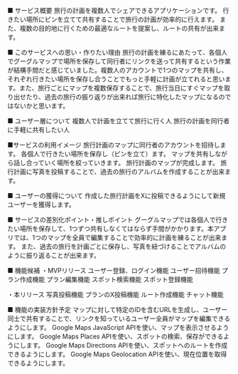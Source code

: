 ■ サービス概要
旅行の計画を複数人でシェアできるアプリケーションです。
行きたい場所にピンを立てて共有することで旅行の計画が効率的に行えます。
また、複数の目的地に行くための最適なルートを提案し、ルートの共有が出来ます。

■ このサービスへの思い・作りたい理由
旅行の計画を練るにあたって、各個人でグーグルマップで場所を保存して同行者にリンクを送って共有するという作業が結構手間だと感じていました。複数人のアカウントで1つのマップを共有し、それぞれ行きたい場所を保存し合うことでもっと手軽に計画が立てれると思います。また、旅行ごとにマップを複数保存することで、旅行当日にすぐマップを取り出せたり、過去の旅行の振り返りが出来れば旅行に特化したマップになるのではないかと思います。

■ ユーザー層について
複数人で計画を立てて旅行に行く人
旅行の計画を同行者に手軽に共有したい人

■サービスの利用イメージ
旅行計画のマップに同行者のアカウントを招待します。
各個人で行きたい場所を保存し（ピンを立て）ます。
マップを共有しながら話し合っていく場所を絞っていきます。
旅行計画のマップが完成します。
旅行計画に写真を投稿することで、過去の旅行のアルバムを作成することが出来ます。

■ ユーザーの獲得について
作成した旅行計画をXに投稿できるようにして新規ユーザーを獲得します。

■ サービスの差別化ポイント・推しポイント
グーグルマップでは各個人で行きたい場所を保存して、1つずつ共有しなくてはならず手間がかかります。本アプリでは、1つのマップを全員で編集することで効率的に計画を練ることが出来ます。
また、過去の旅行を計画ごとに保存し、写真を紐づけることでアルバムのように振り返ることが出来ます。

■ 機能候補
・MVPリリース
ユーザー登録、ログイン機能
ユーザー招待機能
プラン作成機能
プラン編集機能
スポット検索機能
スポット登録機能

・本リリース
写真投稿機能
プランのX投稿機能
ルート作成機能
チャット機能

■ 機能の実装方針予定
マップに対して特定のIDを含むURLを生成し、ユーザー同士で共有することで、リンクを知っているユーザー全員がマップを編集できるようにします。
Google Maps JavaScript APIを使い、マップを表示させるようにします。
Google Maps Places APIを使い、スポットの検索、保存ができるようにします。
Google Maps Directions APIを使い、スポットへのルートを作成できるようにします。
Google Maps Geolocation APIを使い、現在位置を取得できるようにします。